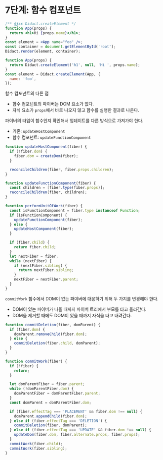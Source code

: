 # 7단계: 함수 컴포넌트

```jsx
/** @jsx Didact.createElement */
function App(props) {
  return <h1>Hi {props.name}</h1>;
}
const element = <App name="foo" />;
const container = document.getElementById('root');
Didact.render(element, container);
```

```js
function App(props) {
  return Didact.createElement('h1', null, 'Hi ', props.name);
}
const element = Didact.createElement(App, {
  name: 'foo',
});
```

함수 컴포넌트의 다른 점

- 함수 컴포넌트의 파이버는 DOM 요소가 없다.
- 자식 요소가 `props`에서 바로 나오지 않고 함수를 실행한 결과로 나온다.

파이버의 타입이 함수인지 확인해서 업데이트를 다른 방식으로 가져가야 한다.

- 기존: `updateHostComponent`
- 함수 컴포넌트: `updateFunctionComponent`

```js
function updateHostComponent(fiber) {
  if (!fiber.dom) {
    fiber.dom = createDom(fiber);
  }

  reconcileChildren(fiber, fiber.props.children);
}

function updateFunctionComponent(fiber) {
  const children = [fiber.type(fiber.props)];
  reconcileChildren(fiber, children);
}

function performUnitOfWork(fiber) {
  const isFunctionComponent = fiber.type instanceof Function;
  if (isFunctionComponent) {
    updateFunctionComponent(fiber);
  } else {
    updateHostComponent(fiber);
  }

  if (fiber.child) {
    return fiber.child;
  }
  let nextFiber = fiber;
  while (nextFiber) {
    if (nextFiber.sibling) {
      return nextFiber.sibling;
    }
    nextFiber = nextFiber.parent;
  }
}
```

`commitWork` 함수에서 DOM이 없는 파이버에 대응하기 위해 두 가지를 변경해야 한다.

- DOM이 있는 파이버가 나올 때까지 파이버 트리에서 부모를 타고 올라간다.
- DOM을 제거할 때에도 DOM이 있을 때까지 자식을 타고 내려간다.

```js
function commitDeletion(fiber, domParent) {
  if (fiber.dom) {
    domParent.removeChild(fiber.dom);
  } else {
    commitDeletion(fiber.child, domParent);
  }
}

function commitWork(fiber) {
  if (!fiber) {
    return;
  }

  let domParentFiber = fiber.parent;
  while (!domParentFiber.dom) {
    domParentFiber = domParentFiber.parent;
  }
  const domParent = domParentFiber.dom;

  if (fiber.effectTag === 'PLACEMENT' && fiber.dom !== null) {
    domParent.appendChild(fiber.dom);
  } else if (fiber.effectTag === 'DELETION') {
    commitDeletion(fiber, domParent);
  } else if (fiber.effectTag === 'UPDATE' && fiber.dom !== null) {
    updateDom(fiber.dom, fiber.alternate.props, fiber.props);
  }
  commitWork(fiber.child);
  commitWork(fiber.sibling);
}
```
